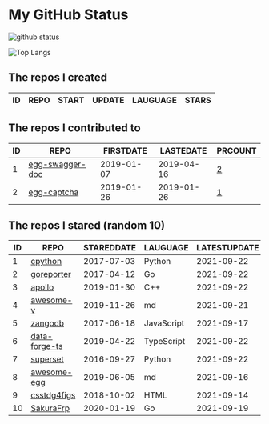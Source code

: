 # My GitHub Status

<img src="https://github-readme-stats-1.yihong0618.vercel.app/api?username=jc-lathander&show_icons=true&&&hide_title=true&count_private=true" alt="github status" />

![Top Langs](https://github-readme-stats-1.yihong0618.vercel.app/api/top-langs/?username=jc-lathander&layout=compact)

<!--START_SECTION:my_github-->
## The repos I created
| ID | REPO | START | UPDATE | LAUGUAGE | STARS |
|----|------|-------|--------|----------|-------|

## The repos I contributed to
| ID |                                REPO                                | FIRSTDATE  | LASTEDATE  |                                          PRCOUNT                                           |
|----|--------------------------------------------------------------------|------------|------------|--------------------------------------------------------------------------------------------|
|  1 | [egg-swagger-doc](https://github.com/Yanshijie-EL/egg-swagger-doc) | 2019-01-07 | 2019-04-16 | [2](https://github.com/Yanshijie-EL/egg-swagger-doc/pulls?q=is%3Apr+author%3Ajc-lathander) |
|  2 | [egg-captcha](https://github.com/Raoul1996/egg-captcha)            | 2019-01-26 | 2019-01-26 | [1](https://github.com/Raoul1996/egg-captcha/pulls?q=is%3Apr+author%3Ajc-lathander)        |

## The repos I stared (random 10)
| ID |                             REPO                             | STAREDDATE |  LAUGUAGE  | LATESTUPDATE |
|----|--------------------------------------------------------------|------------|------------|--------------|
|  1 | [cpython](https://github.com/python/cpython)                 | 2017-07-03 | Python     | 2021-09-22   |
|  2 | [goreporter](https://github.com/qax-os/goreporter)           | 2017-04-12 | Go         | 2021-09-22   |
|  3 | [apollo](https://github.com/ApolloAuto/apollo)               | 2019-01-30 | C++        | 2021-09-22   |
|  4 | [awesome-v](https://github.com/vlang/awesome-v)              | 2019-11-26 | md         | 2021-09-21   |
|  5 | [zangodb](https://github.com/erikolson186/zangodb)           | 2017-06-18 | JavaScript | 2021-09-17   |
|  6 | [data-forge-ts](https://github.com/data-forge/data-forge-ts) | 2019-04-22 | TypeScript | 2021-09-22   |
|  7 | [superset](https://github.com/apache/superset)               | 2016-09-27 | Python     | 2021-09-22   |
|  8 | [awesome-egg](https://github.com/eggjs/awesome-egg)          | 2019-06-05 | md         | 2021-09-16   |
|  9 | [csstdg4figs](https://github.com/meyerweb/csstdg4figs)       | 2018-10-02 | HTML       | 2021-09-14   |
| 10 | [SakuraFrp](https://github.com/ZeroDream-CN/SakuraFrp)       | 2020-01-19 | Go         | 2021-09-19   |

<!--END_SECTION:my_github-->
